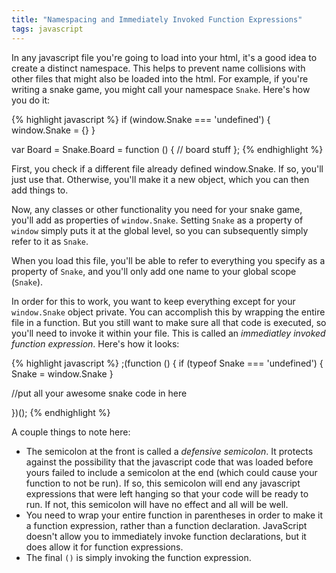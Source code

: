 ```yaml
---
title: "Namespacing and Immediately Invoked Function Expressions"
tags: javascript
---
```


In any javascript file you're going to load into your html, it's a good idea to create a distinct namespace. This helps to prevent name collisions with other files that might also be loaded into the html. For example, if you're writing a snake game, you might call your namespace `Snake`. Here's how you do it:

{% highlight javascript %}
if (window.Snake === 'undefined') {
  window.Snake = {}
}

var Board = Snake.Board = function () {
  // board stuff
};
{% endhighlight %}
    
First, you check if a different file already defined window.Snake. If so, you'll just use that. Otherwise, you'll make it a new object, which you can then add things to. 

Now, any classes or other functionality you need for your snake game, you'll add as properties of `window.Snake`. Setting `Snake` as a property of `window` simply puts it at the global level, so you can subsequently simply refer to it as `Snake`.

When you load this file, you'll be able to refer to everything you specify as a property of `Snake`, and you'll only add one name to your global scope (`Snake`).

In order for this to work, you want to keep everything except for your `window.Snake` object private. You can accomplish this by wrapping the entire file in a function. But you still want to make sure all that code is executed, so you'll need to invoke it within your file. This is called an <em>immediatley invoked function expression</em>. Here's how it looks:

{% highlight javascript %}
;(function () {
  if (typeof Snake === 'undefined') {
    Snake = window.Snake
  }
  
  //put all your awesome snake code in here
  
  })();
{% endhighlight %}
      
A couple things to note here:

  * The semicolon at the front is called a <em>defensive semicolon</em>. It protects against the possibility that the javascript code that was loaded before yours failed to include a semicolon at the end (which could cause your function to not be run). If so, this semicolon will end any javascript expressions that were left hanging so that your code will be ready to run. If not, this semicolon will have no effect and all will be well.
  * You need to wrap your entire function in parentheses in order to make it a function expression, rather than a function declaration. JavaScript doesn't allow you to immediately invoke function declarations, but it does allow it for function expressions.
  * The final `()` is simply invoking the function expression.